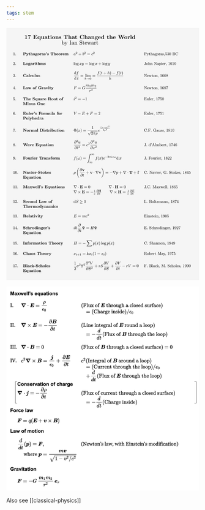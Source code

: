 ```yaml
---
tags: stem
---
```



![](/static/img/equations.jpeg)


![](/static/img/classical.png)


Also see [[classical-physics]]